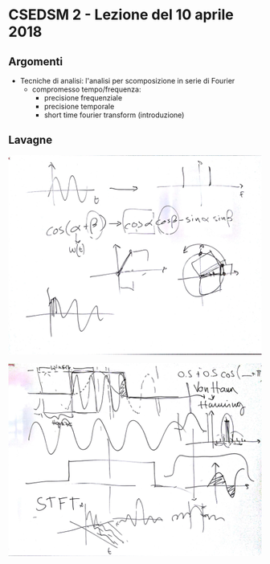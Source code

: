 # CSEDSM 2 - Lezione del 10 aprile 2018

## Argomenti

* Tecniche di analisi: l'analisi per scomposizione in serie di Fourier
  * compromesso tempo/frequenza:
    * precisione frequenziale
    * precisione temporale
    * short time fourier transform (introduzione)

## Lavagne

![whiteboard 1](./CSEDSM_II_20180410_1.jpg)

![whiteboard 2](./CSEDSM_II_20180410_2.jpg)
